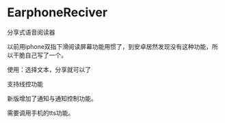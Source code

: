 # EarphoneReciver
分享式语音阅读器

以前用iphone双指下滑阅读屏幕功能用惯了，到安卓居然发现没有这种功能，所以干脆自己写了一个。

使用：选择文本，分享就可以了

支持线控功能

新版增加了通知与通知控制功能。

需要调用手机的tts功能。
